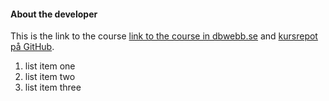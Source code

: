 #### About the developer

This is the link to the course [link to the course in dbwebb.se](https://dbwebb.se/kurser/ramverk1-v2) and  [kursrepot på GitHub](XXX).

1. list item one
2. list item two
3. list item three
